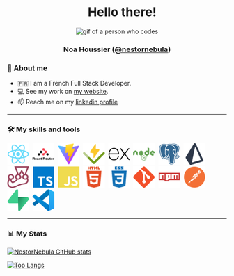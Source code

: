 <div id="toc" class="header" align="center">
  <ul><summary><h1>Hello there!</h1></summary></ul>
  <img src="https://i.giphy.com/media/v1.Y2lkPTc5MGI3NjExMnY0Y25razYwMnlrYTJ3MnYwMXB2OGN1ZGpwd2Yyb3BxejlkMXByMCZlcD12MV9pbnRlcm5hbF9naWZfYnlfaWQmY3Q9cw/jdPMeyv9rn0hZHh8n9/giphy.gif" alt="gif of a person who codes" width="200" height="200">
  <h3> Noa Houssier (<a href="https://github.com/NestorNebula">@nestornebula</a>)</h3>
</div>

### 👨 About me

- 🇫🇷 I am a French Full Stack Developer.
- 💻 See my work on [my website](https://noahoussier.vercel.app/).
- 📫 Reach me on my [linkedin profile](https://www.linkedin.com/in/noahoussier)

---

### 🛠️ My skills and tools

<div class="skills">
  <img src="https://github.com/devicons/devicon/blob/master/icons/react/react-original.svg" width="50" height="50">&nbsp
  <img src="https://github.com/devicons/devicon/blob/master/icons/reactrouter/reactrouter-original-wordmark.svg" width="50" height="50">&nbsp
  <img src="https://github.com/devicons/devicon/blob/master/icons/vitejs/vitejs-original.svg" width="50" height="50">&nbsp
  <img src="https://github.com/devicons/devicon/blob/master/icons/vitest/vitest-original.svg" width="50" height="50">&nbsp
  <img src="https://github.com/devicons/devicon/blob/master/icons/express/express-original.svg" width="50" height="50">&nbsp
  <img src="https://github.com/devicons/devicon/blob/master/icons/nodejs/nodejs-plain-wordmark.svg" width="50" height="50">&nbsp
  <img src="https://github.com/devicons/devicon/blob/master/icons/postgresql/postgresql-plain.svg" width="50" height="50">&nbsp
  <img src="https://github.com/devicons/devicon/blob/master/icons/prisma/prisma-original.svg" width="50" height="50">&nbsp
  <img src="https://github.com/devicons/devicon/blob/master/icons/jest/jest-plain.svg" width="50" height="50">&nbsp
  <img src="https://github.com/devicons/devicon/blob/master/icons/typescript/typescript-plain.svg" width="50" height="50">&nbsp
  <img src="https://github.com/devicons/devicon/blob/master/icons/javascript/javascript-plain.svg" width="50" height="50">&nbsp
  <img src="https://github.com/devicons/devicon/blob/master/icons/html5/html5-plain-wordmark.svg" width="50" height="50">&nbsp
  <img src="https://github.com/devicons/devicon/blob/master/icons/css3/css3-plain-wordmark.svg" width="50" height="50">&nbsp
  <img src="https://github.com/devicons/devicon/blob/master/icons/git/git-plain.svg" width="50" height="50">&nbsp
  <img src="https://github.com/devicons/devicon/blob/master/icons/npm/npm-original-wordmark.svg" width="50" height="50">&nbsp
  <img src="https://github.com/devicons/devicon/blob/master/icons/postman/postman-plain.svg" width="50" height="50">&nbsp
  <img src="https://github.com/devicons/devicon/blob/master/icons/supabase/supabase-original.svg" width="50" height="50">&nbsp
  <img src="https://github.com/devicons/devicon/blob/master/icons/vscode/vscode-original.svg" width="50" height="50">
</div>

---

### 📊 My Stats

[![NestorNebula GitHub stats](https://github-readme-stats.vercel.app/api?username=nestornebula&show_icons=true&theme=transparent&rank_icon=github)](https://github.com/anuraghazra/github-readme-stats)

[![Top Langs](https://github-readme-stats.vercel.app/api/top-langs/?username=nestornebula&layout=compact&theme=transparent)](https://github.com/anuraghazra/github-readme-stats)




<!--
**NestorNebula/nestornebula** is a ✨ _special_ ✨ repository because its `README.md` (this file) appears on your GitHub profile.

Here are some ideas to get you started:

- 🔭 I’m currently working on ...
- 🌱 I’m currently learning ...
- 👯 I’m looking to collaborate on ...
- 🤔 I’m looking for help with ...
- 💬 Ask me about ...
- 📫 How to reach me: ...
- 😄 Pronouns: ...
- ⚡ Fun fact: ...
-->
